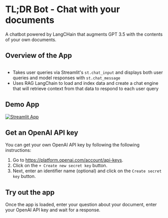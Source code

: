 # TL;DR Bot - Chat with your documents

A chatbot powered by LangCHain that augments GPT 3.5 with the contents of your own documents.

## Overview of the App

<img src="">

- Takes user queries via Streamlit's `st.chat_input` and displays both user queries and model responses with `st.chat_message`
- Uses RAG LangChain to load and index data and create a chat engine that will retrieve context from that data to respond to each user query

## Demo App

[![Streamlit App](https://static.streamlit.io/badges/streamlit_badge_black_white.svg)](https://llm-for-good-aghutwvnl6suwgsz683vst.streamlit.app/)

## Get an OpenAI API key

You can get your own OpenAI API key by following the following instructions:
1. Go to https://platform.openai.com/account/api-keys.
2. Click on the `+ Create new secret key` button.
3. Next, enter an identifier name (optional) and click on the `Create secret key` button.

## Try out the app

Once the app is loaded, enter your question about your document, enter your OpenAI API key and wait for a response.
